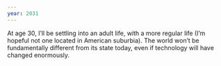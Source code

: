 ```yaml
---
year: 2031
---
```


At age 30, I’ll be settling into an adult life, with a more regular life (I’m hopeful not one located in American suburbia). The world won’t be fundamentally different from its state today, even if technology will have changed enormously.
